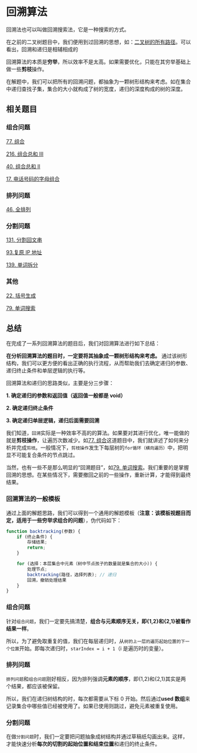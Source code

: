 # 回溯算法

回溯法也可以叫做回溯搜索法，它是一种搜索的方式。

在之前的二叉树题目中，我们便用到过回溯的思想，如：[二叉树的所有路径](<https://github.com/kerwin-ly/Blog/blob/master/algorithm/binary-tree/257.%20%E4%BA%8C%E5%8F%89%E6%A0%91%E7%9A%84%E6%89%80%E6%9C%89%E8%B7%AF%E5%BE%84(%E7%AE%80%E5%8D%95).md>)。可以看出，回溯和递归是相辅相成的

回溯算法的本质是**穷举**，所以效率不是太高。如果需要优化，只能在其穷举基础上做一些**剪枝**操作。

在解题中，我们可以把所有的回溯问题，都抽象为一颗树形结构来考虑。如在集合中递归查找子集，集合的大小就构成了树的宽度，递归的深度构成的树的深度。

## 相关题目

### 组合问题

[77. 组合](<https://github.com/kerwin-ly/Blog/blob/master/algorithm/backtracking/77.%20%E7%BB%84%E5%90%88(%E4%B8%AD%E7%AD%89).md>)

[216. 组合总和 III](<https://github.com/kerwin-ly/Blog/blob/master/algorithm/backtracking/216.%20%E7%BB%84%E5%90%88%E6%80%BB%E5%92%8C%20III(%E4%B8%AD%E7%AD%89).md>)

[40. 组合总和 II](<https://github.com/kerwin-ly/Blog/blob/master/algorithm/backtracking/40.%20%E7%BB%84%E5%90%88%E6%80%BB%E5%92%8C%20II(%E4%B8%AD%E7%AD%89).md>)

[17. 电话号码的字母组合](<https://github.com/kerwin-ly/Blog/blob/master/algorithm/backtracking/17.%20%E7%94%B5%E8%AF%9D%E5%8F%B7%E7%A0%81%E7%9A%84%E5%AD%97%E6%AF%8D%E7%BB%84%E5%90%88(%E4%B8%AD%E7%AD%89).md>)

### 排列问题

[46. 全排列](<https://github.com/kerwin-ly/Blog/blob/master/algorithm/backtracking/46.%20%E5%85%A8%E6%8E%92%E5%88%97(%E4%B8%AD%E7%AD%89).md>)

### 分割问题

[131. 分割回文串](<https://github.com/kerwin-ly/Blog/blob/master/algorithm/backtracking/131.%20%E5%88%86%E5%89%B2%E5%9B%9E%E6%96%87%E4%B8%B2(%E4%B8%AD%E7%AD%89).md>)

[93.复原 IP 地址](<https://github.com/kerwin-ly/Blog/blob/master/algorithm/backtracking/93.%E5%A4%8D%E5%8E%9FIP%E5%9C%B0%E5%9D%80(%E4%B8%AD%E7%AD%89).md>)

[139. 单词拆分](https://github.com/kerwin-ly/Blog/blob/master/algorithm/backtracking/139.%20%E5%8D%95%E8%AF%8D%E6%8B%86%E5%88%86.md)

### 其他

[22. 括号生成](<https://github.com/kerwin-ly/Blog/blob/master/algorithm/backtracking/22.%20%E6%8B%AC%E5%8F%B7%E7%94%9F%E6%88%90(%E4%B8%AD%E7%AD%89).md>)

[79. 单词搜索](https://github.com/kerwin-ly/Blog/blob/master/algorithm/dfs/79.%20%E5%8D%95%E8%AF%8D%E6%90%9C%E7%B4%A2(%E4%B8%AD%E7%AD%89).md)

## 总结

在完成了一系列回溯算法的题目后，我们对回溯算法进行如下总结：

**在分析回溯算法的题目时，一定要将其抽象成一颗树形结构来考虑。** 通过该树形结构，我们可以更方便的看出正确的执行流程，从而帮助我们去确定递归的参数、递归终止条件和单层逻辑的执行等。

回溯算法和递归的思路类似，主要是分三步骤：

**1. 确定递归的参数和返回值（返回值一般都是 void）**

**2. 确定递归终止条件**

**3. 确定递归单层逻辑，递归后面需要回溯**

我们知道，`回溯`实际是一种效率不高的的算法。如果要对其进行优化，唯一能做的就是**剪枝操作**，让遍历次数减少。如[77. 组合](<https://github.com/kerwin-ly/Blog/blob/master/algorithm/backtracking/77.%20%E7%BB%84%E5%90%88(%E4%B8%AD%E7%AD%89).md>)这道题目中，我们就讲述了如何来分析并完成`剪枝`。一般情况下，`剪枝操作`发生下每层树的`for循环（横向遍历）`中，把明显不可能复合条件的节点跳过。

当然，也有一些不是那么明显的“回溯题目”，如[79. 单词搜索](todo)。我们重要的是掌握回溯的思想。在某些情况下，需要撤回之前的一些操作，重新计算，才能得到最终结果。

### 回溯算法的一般模板

通过上面的解题思路，我们可以得到一个通用的解题模板（**注意：该模板视题目而定，适用于一些穷举求组合的问题**），伪代码如下：

```js
function backtracking(参数) {
    if (终止条件) {
        存储结果;
        return;
    }

    for (选择：本层集合中元素（树中节点孩子的数量就是集合的大小）) {
        处理节点;
        backtracking(路径，选择列表); // 递归
        回溯，撤销处理结果
    }
}
```

### 组合问题

针对`组合问题`，我们一定要先搞清楚，**组合与元素顺序无关，即{1,2}和{2,1}被看作结果一样**。

所以，为了避免取重复的值，我们在每层递归时，从`树的上一层的遍历起始位置的下一个位置`开始。即每次递归时，`starIndex = i + 1`（i 是遍历时的变量）。

### 排列问题

`排列问题`和`组合问题`刚好相反，因为排列强调**元素的顺序**，即{1,2}和{2,1}其实是两个结果，都应该被保留。

所以，我们在递归树结构的时，每次都需要从下标 0 开始。然后通过**used 数组**来记录集合中哪些值已经被使用了。如果已使用则跳过，避免元素被重复使用。

### 分割问题

在做`分割问题`时，我们一定要把问题抽象成树结构并通过草稿纸勾画出来。这样，才能快速分析**每次的切割的起始位置和结束位置**和递归的终止条件。
